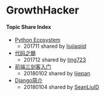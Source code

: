# GrowthHacker

#### Topic Share Index
- [Python Ecosystem](https://www.processon.com/view/link/5a2664b5e4b006e5e9d3b2c2)
  - 201711 shared by [liujiaqiid](https://github.com/liujiaqiid)
- [代码之髓](https://www.processon.com/view/link/5a406691e4b0daa64fe47d45)
  - 201712 shared by [ting723](https://github.com/ting723)
- [前端三剑客入门](topic_share/180102_web_intro_@ljiepan/README.md)
  - 20180102 shared by [ljiepan](https://github.com/ljiepan)
- [Django简介](topic_share/180104_django_intro_@SeanLiuID/README.md)
  - 20180104 shared by [SeanLiuID](https://github.com/SeanLiuID)
